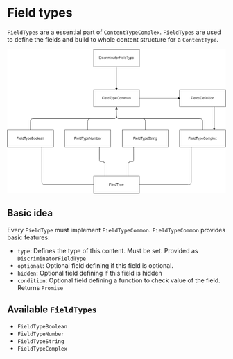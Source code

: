 # Field types

`FieldTypes` are a essential part of `ContentTypeComplex`. `FieldTypes` are used to define the fields and build to whole content structure for a `ContentType`.

![Diagram](../../../../doc/fieldTypes/fieldTypes.drawio.png)

## Basic idea

Every `FieldType` must implement `FieldTypeCommon`. `FieldTypeCommon` provides basic features:

* `type`: Defines the type of this content. Must be set. Provided as `DiscriminatorFieldType`
* `optional`: Optional field defining if this field is optional.
* `hidden`: Optional field defining if this field is hidden
* `condition`: Optional field defining a function to check value of the field. Returns `Promise`

## Available `FieldTypes`

* `FieldTypeBoolean`
* `FieldTypeNumber`
* `FieldTypeString`
* `FieldTypeComplex`